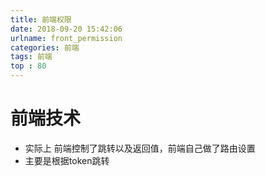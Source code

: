 ```yaml
---
title: 前端权限
date: 2018-09-20 15:42:06
urlname: front_permission
categories: 前端
tags: 前端
top : 80
---
```


# 前端技术
* 实际上 前端控制了跳转以及返回值，前端自己做了路由设置
* 主要是根据token跳转

<!--more-->